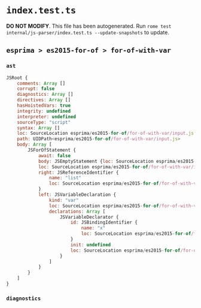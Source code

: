 # `index.test.ts`

**DO NOT MODIFY**. This file has been autogenerated. Run `rome test internal/js-parser/index.test.ts --update-snapshots` to update.

## `esprima > es2015-for-of > for-of-with-var`

### `ast`

```javascript
JSRoot {
	comments: Array []
	corrupt: false
	diagnostics: Array []
	directives: Array []
	hasHoistedVars: true
	integrity: undefined
	interpreter: undefined
	sourceType: "script"
	syntax: Array []
	loc: SourceLocation esprima/es2015-for-of/for-of-with-var/input.js 1:0-2:0
	path: UIDPath<esprima/es2015-for-of/for-of-with-var/input.js>
	body: Array [
		JSForOfStatement {
			await: false
			body: JSEmptyStatement {loc: SourceLocation esprima/es2015-for-of/for-of-with-var/input.js 1:19-1:20}
			loc: SourceLocation esprima/es2015-for-of/for-of-with-var/input.js 1:0-1:20
			right: JSReferenceIdentifier {
				name: "list"
				loc: SourceLocation esprima/es2015-for-of/for-of-with-var/input.js 1:14-1:18 (list)
			}
			left: JSVariableDeclaration {
				kind: "var"
				loc: SourceLocation esprima/es2015-for-of/for-of-with-var/input.js 1:5-1:10
				declarations: Array [
					JSVariableDeclarator {
						id: JSBindingIdentifier {
							name: "x"
							loc: SourceLocation esprima/es2015-for-of/for-of-with-var/input.js 1:9-1:10 (x)
						}
						init: undefined
						loc: SourceLocation esprima/es2015-for-of/for-of-with-var/input.js 1:9-1:10
					}
				]
			}
		}
	]
}
```

### `diagnostics`

```

```
